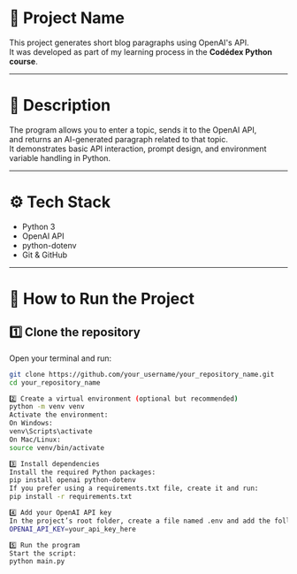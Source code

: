 # 📝 Project Name
This project generates short blog paragraphs using OpenAI's API.  
It was developed as part of my learning process in the **Codédex Python course**.

---

# 🚀 Description
The program allows you to enter a topic, sends it to the OpenAI API,  
and returns an AI-generated paragraph related to that topic.  
It demonstrates basic API interaction, prompt design, and environment variable handling in Python.

---

# ⚙️ Tech Stack
- Python 3
- OpenAI API
- python-dotenv
- Git & GitHub

---

# 🧩 How to Run the Project

## 1️⃣ Clone the repository
Open your terminal and run:
```bash
git clone https://github.com/your_username/your_repository_name.git
cd your_repository_name

2️⃣ Create a virtual environment (optional but recommended)
python -m venv venv
Activate the environment:
On Windows:
venv\Scripts\activate
On Mac/Linux:
source venv/bin/activate

3️⃣ Install dependencies
Install the required Python packages:
pip install openai python-dotenv
If you prefer using a requirements.txt file, create it and run:
pip install -r requirements.txt

4️⃣ Add your OpenAI API key
In the project’s root folder, create a file named .env and add the following line:
OPENAI_API_KEY=your_api_key_here

5️⃣ Run the program
Start the script:
python main.py
